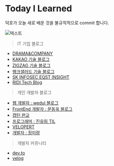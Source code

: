 # Today I Learned

덕호가 오늘 새로 배운 것을 불규칙적으로 commit 합니다. 

![텍스트](https://i.imgur.com/sRzoLoa.jpg)

> IT 기업 블로그
- [DRAMA&COMPANY](https://blog.dramancompany.com/)
- [KAKAO 기술 블로그](https://tech.kakao.com/)
- [ZIGZAG 기술 블로그](https://devblog.croquis.com/ko/)
- [뱅크샐러드 기술 블로그](https://medium.com/rainist-engineering)
- [SK INFOSEC EQST INSIGHT](https://www.skinfosec.com/newsRoom/eqstInsight/eqstInsightList.do)
- [RIDI Tech Blog](https://www.ridicorp.com/blog/slides/)

> 개인 개발자 블로그
- [웹 개발자 : wedul 블로그](https://wedul.site)
- [FrontEnd 개발자 : 문동욱 블로그](https://evan-moon.github.io)
- [캡틴 판교](https://joshua1988.github.io/)
- [프로그래머 : 진유림 TIL](http://milooy.github.io/TIL)
- [VELOPERT](https://velopert.com/)
- [개발자 : 정미량](https://miryang.dev)

> 개발자 커뮤니티
- [dev.to](https://dev.to/)
- [velog](https://velog.io/)
